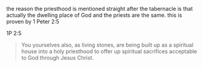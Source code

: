 the reason the priesthood is mentioned straight after the tabernacle is that actually the
dwelling place of God and the priests are the same. this is proven by 1 Peter 2:5

1P 2:5
> You yourselves also, as living stones, are being built up as a spiritual house into a holy priesthood to offer up spiritual sacrifices acceptable to God through Jesus Christ.
